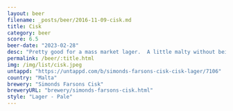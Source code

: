 ```yaml
---
layout: beer
filename: _posts/beer/2016-11-09-cisk.md
title: Cisk
category: beer
score: 6.5
beer-date: "2023-02-28"
desc: "Pretty good for a mass market lager.  A little malty without being too noticeable"
permalink: /beer/:title.html
img: /img/list/cisk.jpeg
untappd: "https://untappd.com/b/simonds-farsons-cisk-cisk-lager/7106"
country: "Malta"
brewery: "Simonds Farsons Cisk"
breweryURL: "brewery/simonds-farsons-cisk.html"
style: "Lager - Pale"
---
```

